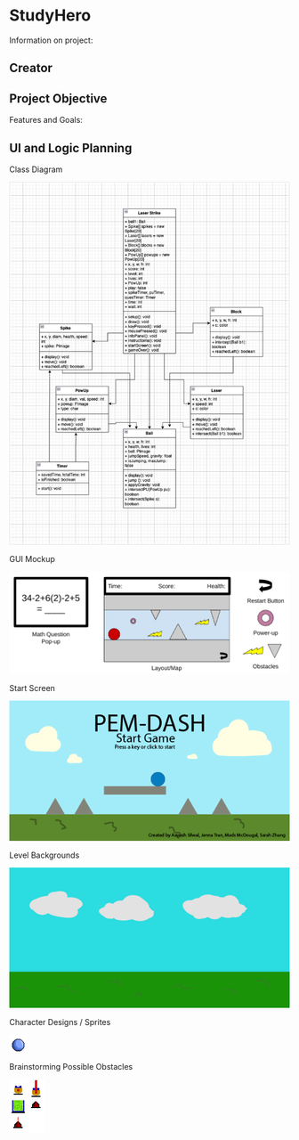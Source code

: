 # StudyHero
Information on project:
## Creator

## Project Objective
Features and Goals:



## UI and Logic Planning
Class Diagram

![Class Diagram](https://github.com/olmpyia/GroupProject/blob/main/images/(SZ)PEMDASHdiagram.png?raw=true)

GUI Mockup

![GUI Mockups](https://github.com/olmpyia/GroupProject/blob/main/images/(JT)GUIMockup.png?raw=true)

Start Screen

![Start Screen](https://github.com/olmpyia/GroupProject/blob/main/images/(MM)startscreen.png?raw=true)

Level Backgrounds

![Grass Background](https://github.com/olmpyia/GroupProject/blob/main/images/(MM)SceneA.png?raw=true)

Character Designs / Sprites

![character sprites](https://github.com/olmpyia/GroupProject/blob/main/images/(MM)Ball.png?raw=true)

Brainstorming Possible Obstacles 

![Brainstorming Possible Obstacles](https://github.com/olmpyia/GroupProject/blob/main/images/(AS)%20Brainstorming%20Obstacles%20for%20project.png?raw=true)
